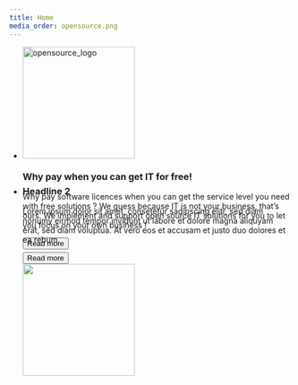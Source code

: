 ```yaml
---
title: Home
media_order: opensource.png
---
```


<div class="uk-slidenav-position" data-uk-slideshow="">
                                <ul class="uk-slideshow uk-text-center" style="height: 226px;">
                                    <li data-slideshow-slide="html" aria-hidden="false" class="uk-active" style="height: 226px;">
                                        <div class="uk-panel uk-panel-box">
                                            <div class="uk-grid">
                                                <div class="uk-width-1-3">
                                                    <img src="/user/pages/01.home/opensource.png" width="200" height="200" alt="opensource_logo">
                                                </div>
                                                <div class="uk-width-2-3">
                                                    <h3 class="uk-panel-title">Why pay when you can get IT for free!</h3>
                                                    <p>Why pay software licences when you can get the service level you need with free solutions ? We guess because IT is not your business, that’s ours. We implement and support open source IT solutions for you to let you focus on your own business !</p>
                                                    <button class="uk-button">Read more</button>
                                                </div>
                                            </div>
                                        </div>
                                    </li>
                                    <li data-slideshow-slide="html" aria-hidden="true" style="height: 226px;">
                                        <div class="uk-panel uk-panel-box uk-panel-box-primary">
                                            <div class="uk-grid">
                                                <div class="uk-width-2-3">
                                                    <h3 class="uk-panel-title">Headline 2</h3>
                                                    <p>Lorem ipsum dolor sit amet, consetetur sadipscing elitr, sed diam nonumy eirmod tempor invidunt ut labore et dolore magna aliquyam erat, sed diam voluptua. At vero eos et accusam et justo duo dolores et ea rebum.</p>
                                                    <button class="uk-button">Read more</button>
                                                </div>
                                                <div class="uk-width-1-3">
                                                    <img src="images/placeholder_200x200.svg" width="200" height="200" alt="">
                                                </div>
                                            </div>
                                        </div>
                                    </li>
                                </ul>
                                <a href="#" class="uk-slidenav uk-slidenav-contrast uk-slidenav-previous" data-uk-slideshow-item="previous"></a>
                                <a href="#" class="uk-slidenav uk-slidenav-contrast uk-slidenav-next" data-uk-slideshow-item="next"></a>
                            </div>
